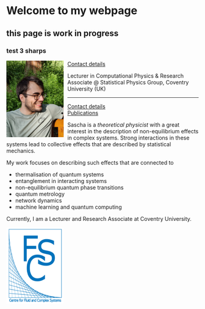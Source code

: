 # Welcome to my webpage

## this page is work in progress

### test 3 sharps

<div>
<div  style="float: left">
<img src="sascha.png"
     alt="Sascha"
     style="float: left; margin-right: 10px;" 
     width="150"
     height="200" /> 
</div>
<div>

<a href="https://saschawald.github.io/contact.html">Contact details</a>



Lecturer in Computational Physics
& Research Associate 
@ Statistical Physics Group, Coventry University (UK)
</div>
</div>

---

- [Contact details](https://saschawald.github.io/contact.html)
- [Publications](https://saschawald.github.io/publications.html)



Sascha is a *theoretical physicist* with a great interest in the description of non-equilibrium effects 
in complex systems. Strong interactions in these systems lead to collective effects that are described 
by statistical mechanics. 

My work focuses on describing such effects that are connected to

- thermalisation of quantum systems
- entanglement in interacting systems
- non-equilibrium quantum phase transitions
- quantum metrology
- network dynamics
- machine learning and quantum computing

Currently, I am a Lecturer and Research Associate at Coventry University.


<img src="FCS1.png"
     alt="FCS"
     style="float: left; margin-right: 10px;" 
     width="150"
     height="200" />


